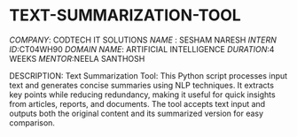 # TEXT-SUMMARIZATION-TOOL
*COMPANY*: CODTECH IT SOLUTIONS
*NAME*   : SESHAM NARESH
*INTERN ID*:CT04WH90
*DOMAIN NAME*: ARTIFICIAL INTELLIGENCE
*DURATION*:4 WEEKS
*MENTOR*:NEELA SANTHOSH

DESCRIPTION:
Text Summarization Tool:
This Python script processes input text and generates concise summaries using NLP techniques. It extracts key points while reducing redundancy, making it useful for quick insights from articles, reports, and documents. The tool accepts text input and outputs both the original content and its summarized version for easy comparison.

